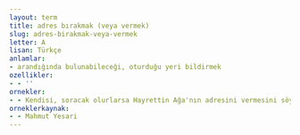 ```yaml
---
layout: term
title: adres bırakmak (veya vermek)
slug: adres-birakmak-veya-vermek
letter: A
lisan: Türkçe
anlamlar:
- arandığında bulunabileceği, oturduğu yeri bildirmek
ozellikler:
- - ''
ornekler:
- - Kendisi, soracak olurlarsa Hayrettin Ağa'nın adresini vermesini söyledi.
orneklerkaynak:
- - Mahmut Yesari
---
```

